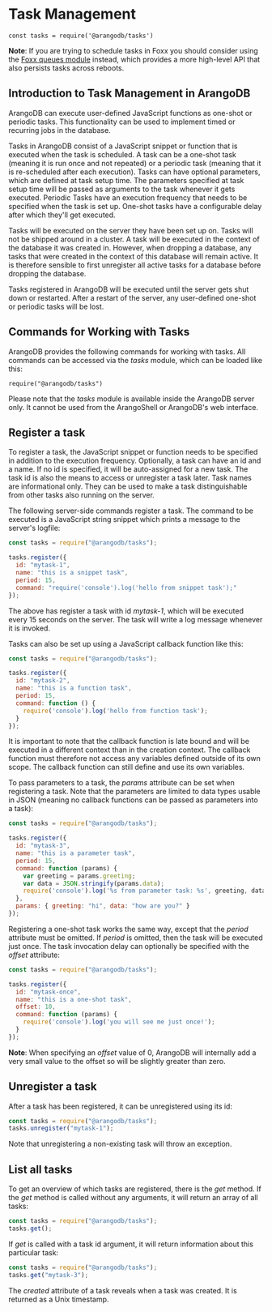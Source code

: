 Task Management
===============

`const tasks = require('@arangodb/tasks')`

**Note**: If you are trying to schedule tasks in Foxx you should
consider using the [Foxx queues module](../../Foxx/Scripts.md#queues) instead,
which provides a more high-level API that also persists tasks across reboots.

## Introduction to Task Management in ArangoDB

ArangoDB can execute user-defined JavaScript functions as one-shot
or periodic tasks. This functionality can be used to implement timed
or recurring jobs in the database.

Tasks in ArangoDB consist of a JavaScript snippet or function that is
executed when the task is scheduled. A task can be a one-shot task
(meaning it is run once and not repeated) or a periodic task (meaning
that it is re-scheduled after each execution). Tasks can have optional
parameters, which are defined at task setup time. The parameters
specified at task setup time will be passed as arguments to the
task whenever it gets executed. Periodic Tasks have an execution 
frequency that needs to be specified when the task is set up. One-shot
tasks have a configurable delay after which they'll get executed.

Tasks will be executed on the server they have been set up on. 
Tasks will not be shipped around in a cluster. A task will be 
executed in the context of the database it was created in. However,
when dropping a database, any tasks that were created in the context
of this database will remain active. It is therefore sensible to
first unregister all active tasks for a database before dropping the
database.

Tasks registered in ArangoDB will be executed until the server
gets shut down or restarted. After a restart of the server, any 
user-defined one-shot or periodic tasks will be lost. 

## Commands for Working with Tasks

ArangoDB provides the following commands for working with tasks.
All commands can be accessed via the *tasks* module, which can be
loaded like this:

`require("@arangodb/tasks")`

Please note that the *tasks* module is available inside the ArangoDB
server only. It cannot be used from the ArangoShell or ArangoDB's web
interface.

## Register a task

To register a task, the JavaScript snippet or function needs to be
specified in addition to the execution frequency. Optionally, a task
can have an id and a name. If no id is specified, it will be auto-assigned
for a new task. The task id is also the means to access or unregister a
task later. Task names are informational only. They can be used to make
a task distinguishable from other tasks also running on the server.

The following server-side commands register a task. The command to be
executed is a JavaScript string snippet which prints a message to the 
server's logfile:


```js
const tasks = require("@arangodb/tasks");

tasks.register({
  id: "mytask-1",
  name: "this is a snippet task",
  period: 15,
  command: "require('console').log('hello from snippet task');"
});
```


The above has register a task with id *mytask-1*, which will be executed
every 15 seconds on the server. The task will write a log message whenever
it is invoked.

Tasks can also be set up using a JavaScript callback function like this:

```js
const tasks = require("@arangodb/tasks");

tasks.register({
  id: "mytask-2",
  name: "this is a function task",
  period: 15,
  command: function () {
    require('console').log('hello from function task');
  }
});
```

It is important to note that the callback function is late bound and 
will be executed in a different context than in the creation context. 
The callback function must therefore not access any variables defined 
outside of its own scope. The callback function can still define and
use its own variables.

To pass parameters to a task, the *params* attribute can be set when
registering a task. Note that the parameters are limited to data types
usable in JSON (meaning no callback functions can be passed as parameters
into a task):

```js
const tasks = require("@arangodb/tasks");

tasks.register({
  id: "mytask-3",
  name: "this is a parameter task",
  period: 15,
  command: function (params) {
    var greeting = params.greeting;
    var data = JSON.stringify(params.data);
    require('console').log('%s from parameter task: %s', greeting, data);
  },
  params: { greeting: "hi", data: "how are you?" }
});
```

Registering a one-shot task works the same way, except that the 
*period* attribute must be omitted. If *period* is omitted, then the
task will be executed just once. The task invocation delay can optionally
be specified with the *offset* attribute:

```js
const tasks = require("@arangodb/tasks");

tasks.register({
  id: "mytask-once",
  name: "this is a one-shot task",
  offset: 10,
  command: function (params) {
    require('console').log('you will see me just once!');
  }
});
```

**Note**: When specifying an *offset* value of 0, ArangoDB will internally add 
a very small value to the offset so will be slightly greater than zero.

## Unregister a task

After a task has been registered, it can be unregistered using its id:

```js
const tasks = require("@arangodb/tasks");
tasks.unregister("mytask-1");
```

Note that unregistering a non-existing task will throw an exception.


## List all tasks

To get an overview of which tasks are registered, there is the *get* 
method. If the *get* method is called without any arguments, it will
return an array of all tasks:

```js
const tasks = require("@arangodb/tasks");
tasks.get();
```

If *get* is called with a task id argument, it will return information 
about this particular task:

```js
const tasks = require("@arangodb/tasks");
tasks.get("mytask-3");
```

The *created* attribute of a task reveals when a task was created. It is
returned as a Unix timestamp. 
